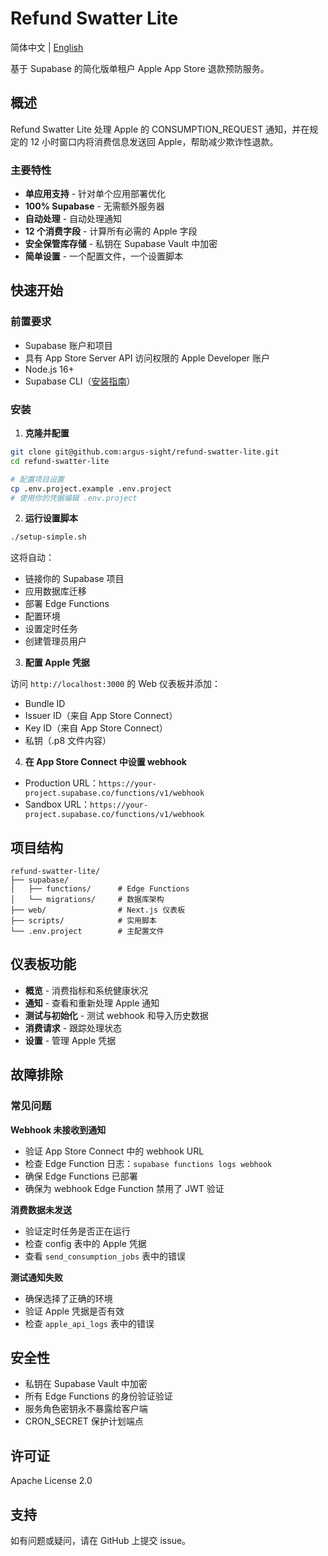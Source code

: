 # Refund Swatter Lite

简体中文 | [English](./README.md)

基于 Supabase 的简化版单租户 Apple App Store 退款预防服务。

## 概述

Refund Swatter Lite 处理 Apple 的 CONSUMPTION_REQUEST 通知，并在规定的 12 小时窗口内将消费信息发送回 Apple，帮助减少欺诈性退款。

### 主要特性

- **单应用支持** - 针对单个应用部署优化
- **100% Supabase** - 无需额外服务器
- **自动处理** - 自动处理通知
- **12 个消费字段** - 计算所有必需的 Apple 字段
- **安全保管库存储** - 私钥在 Supabase Vault 中加密
- **简单设置** - 一个配置文件，一个设置脚本

## 快速开始

### 前置要求

- Supabase 账户和项目
- 具有 App Store Server API 访问权限的 Apple Developer 账户
- Node.js 16+
- Supabase CLI（[安装指南](https://supabase.com/docs/guides/cli)）

### 安装

1. **克隆并配置**
```bash
git clone git@github.com:argus-sight/refund-swatter-lite.git
cd refund-swatter-lite

# 配置项目设置
cp .env.project.example .env.project
# 使用你的凭据编辑 .env.project
```

2. **运行设置脚本**
```bash
./setup-simple.sh
```

这将自动：
- 链接你的 Supabase 项目
- 应用数据库迁移
- 部署 Edge Functions
- 配置环境
- 设置定时任务
- 创建管理员用户

3. **配置 Apple 凭据**

访问 `http://localhost:3000` 的 Web 仪表板并添加：
- Bundle ID
- Issuer ID（来自 App Store Connect）
- Key ID（来自 App Store Connect）
- 私钥（.p8 文件内容）

4. **在 App Store Connect 中设置 webhook**
- Production URL：`https://your-project.supabase.co/functions/v1/webhook`
- Sandbox URL：`https://your-project.supabase.co/functions/v1/webhook`

## 项目结构

```
refund-swatter-lite/
├── supabase/
│   ├── functions/      # Edge Functions
│   └── migrations/     # 数据库架构
├── web/                # Next.js 仪表板
├── scripts/            # 实用脚本
└── .env.project        # 主配置文件
```

## 仪表板功能

- **概览** - 消费指标和系统健康状况
- **通知** - 查看和重新处理 Apple 通知
- **测试与初始化** - 测试 webhook 和导入历史数据
- **消费请求** - 跟踪处理状态
- **设置** - 管理 Apple 凭据

## 故障排除

### 常见问题

**Webhook 未接收到通知**
- 验证 App Store Connect 中的 webhook URL
- 检查 Edge Function 日志：`supabase functions logs webhook`
- 确保 Edge Functions 已部署
- 确保为 webhook Edge Function 禁用了 JWT 验证

**消费数据未发送**
- 验证定时任务是否正在运行
- 检查 config 表中的 Apple 凭据
- 查看 `send_consumption_jobs` 表中的错误

**测试通知失败**
- 确保选择了正确的环境
- 验证 Apple 凭据是否有效
- 检查 `apple_api_logs` 表中的错误

## 安全性

- 私钥在 Supabase Vault 中加密
- 所有 Edge Functions 的身份验证验证
- 服务角色密钥永不暴露给客户端
- CRON_SECRET 保护计划端点

## 许可证

Apache License 2.0

## 支持

如有问题或疑问，请在 GitHub 上提交 issue。